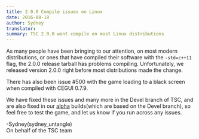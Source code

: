 ```yaml
---
title: 2.0.0 Compile issues on Linux
date: 2016-08-18
author: Sydney
translator:
summary: TSC 2.0.0 wont compile on most Linux distributions
---
```


As many people have been bringing to our attention, on most modern distributions, or
ones that have compiled their software with the ```-std=c++11``` flag, the 2.0.0 release tarball
has problems compiling. Unfortunately, we released version 2.0.0 right before most
distributions made the change.

There has also been issue #500 with the game loading to a black screen when compiled
with CEGUI 0.7.9.

We have fixed these issues and many more in the Devel branch of TSC, and are also fixed in
our [alpha][1] builds(which are based on the Devel branch), so feel free to test the game, and
 let us know if you run across any issues.

-Sydney(sydney_untangle) <br />
On behalf of the TSC team


[1]: http://www.secretchronicles.de/en/news/2016/08/17/alpha-builds-available/
